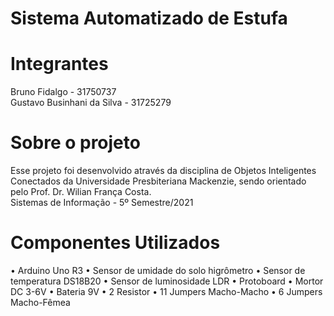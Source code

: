 # Sistema Automatizado de Estufa

# Integrantes
Bruno Fidalgo - 31750737 <br />
Gustavo Businhani da Silva - 31725279

# Sobre o projeto
Esse projeto foi desenvolvido através da disciplina de Objetos Inteligentes Conectados da Universidade Presbiteriana Mackenzie, sendo orientado pelo Prof. Dr. Wilian França Costa.<br />
Sistemas de Informação - 5º Semestre/2021

# Componentes Utilizados
• Arduino Uno R3
• Sensor de umidade do solo higrômetro
• Sensor de temperatura DS18B20
• Sensor de luminosidade LDR
• Protoboard
• Mortor DC 3-6V
• Bateria 9V
• 2 Resistor
• 11 Jumpers Macho-Macho
• 6 Jumpers Macho-Fêmea

